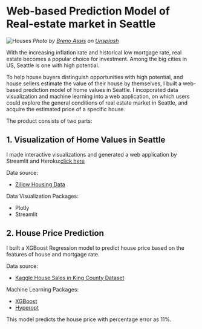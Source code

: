 # Web-based Prediction Model of Real-estate market in Seattle

![Houses](https://github.com/BaiyanRen/real-estate-analysis/blob/main/Pictures/breno-assis-r3WAWU5Fi5Q-unsplash.jpeg)
*Photo by <a href="https://unsplash.com/@brenoassis?utm_source=unsplash&utm_medium=referral&utm_content=creditCopyText">Breno Assis</a> on <a href="/s/photos/house?utm_source=unsplash&utm_medium=referral&utm_content=creditCopyText">Unsplash</a>*

With the increasing inflation rate and historical low mortgage rate, real estate becomes a popular choice for investment. Among the big cities in US, Seattle is one with high potential. 

To help house buyers distinguish opportunities with high potential, and house sellers estimate the value of their house by themselves, I built a web-based prediction model of home values in Seattle. I incoporated data visualization and machine learning into a web application, on which users could explore the general conditions of real estate market in Seattle, and acquire the estimated price of a specific house. 

The product consists of two parts:

## 1. Visualization of Home Values in Seattle

I made interactive visualizations and generated a web application by Streamlit and Heroku:[click here](https://capstone-baiyan.herokuapp.com/)

Data source: 
- [Zillow Housing Data](https://www.zillow.com/research/data/)

Data Visualization Packages:
- Plotly
- Streamlit

## 2. House Price Prediction

I built a XGBoost Regression model to predict house price based on the features of house and mortgage rate.

Data source: 
- [Kaggle House Sales in King County Dataset](https://www.kaggle.com/harlfoxem/housesalesprediction)

Machine Learning Packages:
- [XGBoost](https://xgboost.readthedocs.io/en/latest/index.html)
- [Hyperopt](http://hyperopt.github.io/hyperopt/)

This model predicts the house price with percentage error as 11%.

